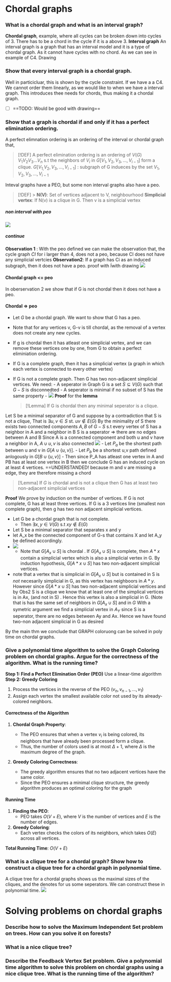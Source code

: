 # Chordal graphs

### What is a chordal graph and what is an interval graph?

**Chordal graph**, example, where all cycles can be broken down into cycles of 3. There has to be a chord in the cycle if it is a above 3.
**Interval graph**
An interval graph is a graph that has an interval model and it is a type of chordal graph.
As it cannot have cycles with no chord.
As we can see in example of C4. Drawing

### Show that every interval graph is a chordal graph.

Well in particicluar, this is shown by the cycle constraint. If we have a a C4. We cannot order them linearly, as we would like to when we have a interval graph. This introduces thee needs for chords, thus making it a chordal graph.

- [ ] ==TODO: Would be good with drawing==

### Show that a graph is chordal if and only if it has a perfect elimination ordering.

A perfect elimnation ordering is an ordering of the interval or chordal graph that,

> [!DEF]
> A perfect elimination ordering is an ordering of $V(G)$ $V_{1}V_{2}V_3...V_{n}$ s.t
> the neighbors of $V_i$ in $G[{V_{1},V_{2},V_3,...,V_{i-1}}]$ form a clique.
> $G[{V_{1,}V_{2},V_3,...,V_{i-1}}]$ : subgraph of G indueces by the set ${V_{1},V_{2},V_3,...,V_{i-1}}$

Inteval graphs have a PEO, but some non interval graphs also have a peo.

> [!DEF] > **N(V)**: Set of vertices adjacent to V, neighbourhood
> **Simplicial vertex**: If N(v) is a clique in G. Then v is a simplicial vertex

##### non interval with peo

![](pics/1.png)

##### continue

**Observation 1** : With the peo defined we can make the observation that, the cycle graph $CI$ for i larger than 4, does not a peo, because CI does not have any simplicial vertcies
**Observation2**: If a graph has Ci as an induced subgraph, then it does not have a peo.
proof with Íwith drawing
![](pics/2.png)

####

#### Chordal graph <= peo

In oberservation 2 we show that if G is not chordal then it does not have a peo.

#### Chordal => peo

- Let $G$ be a chordal graph. We want to show that G has a peo.
- Note that for any vertices v, G-v is till chordal, as the removal of a vertex does not create any new cycles.
- If g is chordal then it has atleast one simplicial vertex, and we can remove these vertices one by one, from G to obtain a perfect eliminiation ordering.

- If G is a complete graph, then it has a simplicial vertex (a graph in which each vertex is connected to every other vertex)

- If G is not a complete graph. Then G has two non-adjacent simplicial vertices. We need: - A seperator in Graph G is a set $S \subseteq V(G)$ such that $G-S$ is disconnedted - A seperator is minimal if no subset of S has the same property - ![](pics/3.png)
  **Proof** for the **lemma**
  > [!Lemma]
  > If G is chordal then any minimal seperator is a clique.

Let S be a minimal separator of G and suppose by a contradiction that S is not a clique, That is $\exists u,v \in S$ st. $uv \notin E(G)$
By the minimality of S there exists two connected components $A,B$ of $G-S$ s.t every vertex of S has a neighbor in A and a neighbor in B
S is a seperator => there are no edges between A and B
Since A is a connected component and both u and v have a neighbor in A, $A \cup {u,v}$ is also connected
![](pics/4.png) - Let $P_a$ be the shortest path between u and v in $G[{A\cup \{u,v\}}]$. - Let $P_b$ be a shortest u,v path defined anlogously in $G[{B\cup \{u,v\}}]$ - Then since P_A has atleast one vertex in A and PB has at least one vertex in B then we conclude G has an induced cycle on at least 4 vertices.
==UNDERSTANDED! because m and v are missing a edge, they are therefore missing a chord

> [!Lemma]
> If $G$ is chordal and is not a clique then G has at least two non-adjacent simplicial vertices

**Proof**
We prove by induction on the number of vertices.
If G is not complete, G has at least three vertices. If G is a 3 vertices line (smallest non complete graph), then g has two non adjacent simplicial vertices.

- Let G be a chordal graph that is not complete.
  - Then $\exists x,y \in V(G)$ s.t $xy \notin E(G)$
- Let S be a minimal separator that separates x and y
- let A_x be the connected component of G-s that contains X and let A_y be defined accordingly.
- ![](pics/oq.png)
  - Note that $G[A_{x}\cup S]$ is chordal . If $G[A_{x}\cup S]$ is complete, then $A*x$ contain a simplicial vertex which is also a simplicial vertex in G. By induction hypothesis, $G[A*{x}\cup S]$ has two non-adjacent simplicial vertices.
- note that a vertex that is simplicial in $G[A_{x}\cup S]$ but is contained in S is _not_ necesarily simplicial in G, as this vertex has neighboors in $A*y$.
  However since $G[A*{x}\cup S]$ has two non-adjacent simplicial vertices and by Obs2 S is a clique we know that at least one of the simplical vertices is in Ax, (and not in S) . Hence this vertex is also a simplicial in G. (Note that is has the same set of neighbors in $G[A_{x}\cup S]$ and in $G$
  With a symetric argument we find a simplicial vertex in $A_Y$ since S is a seperator, there are no edges between Ay and Ax. Hence we have found two-non adjacent simplicial in G as desired

By the main thm we conclude that GRAPH coloruong can be solved in poly time on chordal graphs.

### Give a polynomial time algorithm to solve the Graph Coloring problem on chordal graphs. Argue for the correctness of the algorithm. What is the running time?

**Step 1: Find a Perfect Elimination Order (PEO)**
	Use a linear-time algorithm
**Step 2: Greedy Coloring**
1. Process the vertices in the reverse of the PEO ($v_n, v_{n-1}, \ldots, v_1$)
2. Assign each vertex the smallest available color not used by its already-colored neighbors.
#### Correctness of the Algorithm

1. **Chordal Graph Property**:
    
    - The PEO ensures that when a vertex $v_i$​ is being colored, its neighbors that have already been processed form a clique.
    - Thus, the number of colors used is at most $\Delta+1$, where $\Delta$ is the maximum degree of the graph.
2. **Greedy Coloring Correctness**:
    
    - The greedy algorithm ensures that no two adjacent vertices have the same color.
    - Since the PEO ensures a minimal clique structure, the greedy algorithm produces an optimal coloring for the graph
#### Running Time

1. **Finding the PEO**:
    - PEO takes $O(V+E)$, where $V$ is the number of vertices and $E$ is the number of edges.
2. **Greedy Coloring**:
    - Each vertex checks the colors of its neighbors, which takes $O(E)$ across all vertices.

**Total Running Time**: $O(V + E)$
### What is a clique tree for a chordal graph? Show how to construct a clique tree for a chordal graph in polynomial time.

A clique tree for a chordal graphs shows us the maximal sizes of the cliques, and the denotes for us some seperators.
We can construct these in polynomial time.
![](pics/pq.png)

# Solving problems on chordal graphs

### Describe how to solve the Maximum Independent Set problem on trees. How can you solve it on forests?

### What is a nice clique tree?

### Describe the Feedback Vertex Set problem. Give a polynomial time algorithm to solve this problem on chordal graphs using a nice clique tree. What is the running time of the algorithm?
